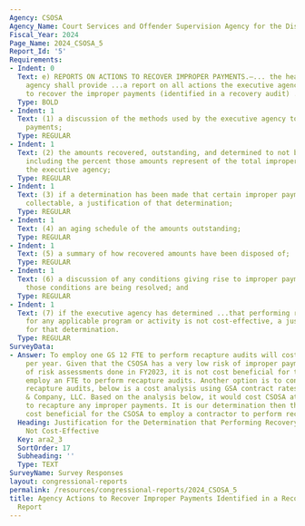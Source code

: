 ```yaml
---
Agency: CSOSA
Agency_Name: Court Services and Offender Supervision Agency for the District of Columbia
Fiscal_Year: 2024
Page_Name: 2024_CSOSA_5
Report_Id: '5'
Requirements:
- Indent: 0
  Text: e) REPORTS ON ACTIONS TO RECOVER IMPROPER PAYMENTS.—... the head of the executive
    agency shall provide ...a report on all actions the executive agency is taking
    to recover the improper payments (identified in a recovery audit) ..including—
  Type: BOLD
- Indent: 1
  Text: (1) a discussion of the methods used by the executive agency to recover improper
    payments;
  Type: REGULAR
- Indent: 1
  Text: (2) the amounts recovered, outstanding, and determined to not be collectable,
    including the percent those amounts represent of the total improper payments of
    the executive agency;
  Type: REGULAR
- Indent: 1
  Text: (3) if a determination has been made that certain improper payments are not
    collectable, a justification of that determination;
  Type: REGULAR
- Indent: 1
  Text: (4) an aging schedule of the amounts outstanding;
  Type: REGULAR
- Indent: 1
  Text: (5) a summary of how recovered amounts have been disposed of;
  Type: REGULAR
- Indent: 1
  Text: (6) a discussion of any conditions giving rise to improper payments and how
    those conditions are being resolved; and
  Type: REGULAR
- Indent: 1
  Text: (7) if the executive agency has determined ...that performing recovery audits
    for any applicable program or activity is not cost-effective, a justification
    for that determination.
  Type: REGULAR
SurveyData:
- Answer: To employ one GS 12 FTE to perform recapture audits will cost $93K to $122K
    per year. Given that the CSOSA has a very low risk of improper payment as a result
    of risk assessments done in FY2023, it is not cost beneficial for the CSOSA to
    employ an FTE to perform recapture audits. Another option is to contract out the
    recapture audits, below is a cost analysis using GSA contract rates for Castro
    & Company, LLC. Based on the analysis below, it would cost CSOSA at least $41K
    to recapture any improper payments. It is our determination then that it is not
    cost beneficial for the CSOSA to employ a contractor to perform recapture audits.
  Heading: Justification for the Determination that Performing Recovery Audits are
    Not Cost-Effective
  Key: ara2_3
  SortOrder: 17
  Subheading: ''
  Type: TEXT
SurveyName: Survey Responses
layout: congressional-reports
permalink: /resources/congressional-reports/2024_CSOSA_5
title: Agency Actions to Recover Improper Payments Identified in a Recovery Audit
  Report
---
```

